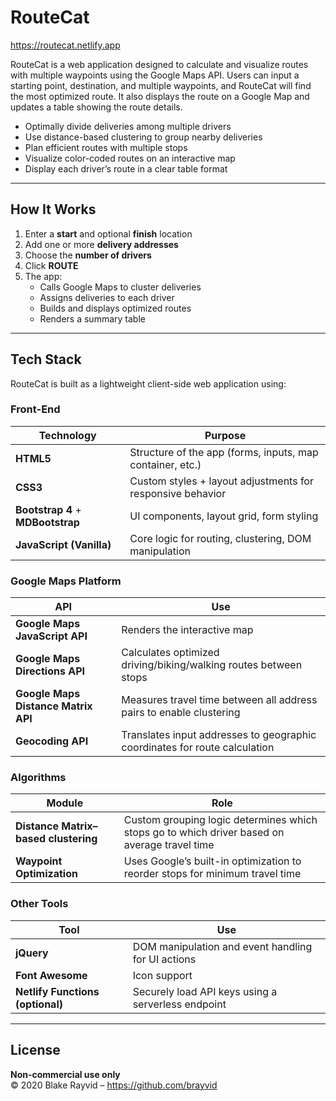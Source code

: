 # RouteCat
https://routecat.netlify.app

RouteCat is a web application designed to calculate and visualize routes with multiple waypoints using the Google Maps API. Users can input a starting point, destination, and multiple waypoints, and RouteCat will find the most optimized route. It also displays the route on a Google Map and updates a table showing the route details.

- Optimally divide deliveries among multiple drivers 
- Use distance-based clustering to group nearby deliveries  
- Plan efficient routes with multiple stops   
- Visualize color-coded routes on an interactive map  
- Display each driver’s route in a clear table format

---
## How It Works

1. Enter a **start** and optional **finish** location
2. Add one or more **delivery addresses**
3. Choose the **number of drivers**
4. Click **ROUTE**
5. The app:
   - Calls Google Maps to cluster deliveries
   - Assigns deliveries to each driver
   - Builds and displays optimized routes
   - Renders a summary table

---

## Tech Stack

RouteCat is built as a lightweight client-side web application using:

### Front-End

| Technology | Purpose |
|------------|---------|
| **HTML5**  | Structure of the app (forms, inputs, map container, etc.) |
| **CSS3**   | Custom styles + layout adjustments for responsive behavior |
| **Bootstrap 4** + **MDBootstrap** | UI components, layout grid, form styling |
| **JavaScript (Vanilla)** | Core logic for routing, clustering, DOM manipulation |

### Google Maps Platform

| API | Use |
|-----|-----|
| **Google Maps JavaScript API** | Renders the interactive map |
| **Google Maps Directions API** | Calculates optimized driving/biking/walking routes between stops |
| **Google Maps Distance Matrix API** | Measures travel time between all address pairs to enable clustering |
| **Geocoding API** | Translates input addresses to geographic coordinates for route calculation |

### Algorithms

| Module | Role |
|--------|------|
| **Distance Matrix–based clustering** | Custom grouping logic determines which stops go to which driver based on average travel time |
| **Waypoint Optimization** | Uses Google’s built-in optimization to reorder stops for minimum travel time |

### Other Tools

| Tool | Use |
|------|-----|
| **jQuery** | DOM manipulation and event handling for UI actions |
| **Font Awesome** | Icon support |
| **Netlify Functions (optional)** | Securely load API keys using a serverless endpoint |

---

## License

**Non-commercial use only**  
© 2020 Blake Rayvid – https://github.com/brayvid